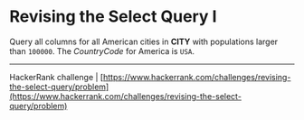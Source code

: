 # Revising the Select Query I

Query all columns for all American cities in **CITY** with populations larger than `100000`. The *CountryCode* for America is `USA`.

___

HackerRank challenge | [https://www.hackerrank.com/challenges/revising-the-select-query/problem](https://www.hackerrank.com/challenges/revising-the-select-query/problem)

